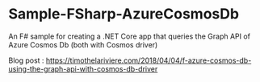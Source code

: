 # Sample-FSharp-AzureCosmosDb
An F# sample for creating a .NET Core app that queries the Graph API of Azure Cosmos Db (both with Cosmos driver)

Blog post : https://timothelariviere.com/2018/04/04/f-azure-cosmos-db-using-the-graph-api-with-cosmos-db-driver
